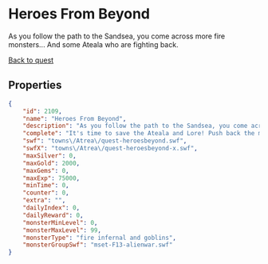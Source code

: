 # Heroes From Beyond

As you follow the path to the Sandsea, you come across more fire monsters... And some Ateala who are fighting back.

[Back to quest](../quests.md)

## Properties

```json
{
    "id": 2109,
    "name": "Heroes From Beyond",
    "description": "As you follow the path to the Sandsea, you come across more fire monsters... And some Ateala who are fighting back.",
    "complete": "It's time to save the Ateala and Lore! Push back the monsters from beyond the rifts!",
    "swf": "towns\/Atrea\/quest-heroesbeyond.swf",
    "swfX": "towns\/Atrea\/quest-heroesbeyond-x.swf",
    "maxSilver": 0,
    "maxGold": 2000,
    "maxGems": 0,
    "maxExp": 75000,
    "minTime": 0,
    "counter": 0,
    "extra": "",
    "dailyIndex": 0,
    "dailyReward": 0,
    "monsterMinLevel": 0,
    "monsterMaxLevel": 99,
    "monsterType": "fire infernal and goblins",
    "monsterGroupSwf": "mset-F13-alienwar.swf"
}
```

